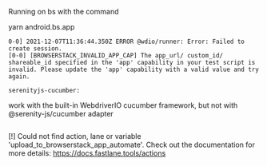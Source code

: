 Running on bs with the command

yarn android.bs.app

```
0-0] 2021-12-07T11:36:44.350Z ERROR @wdio/runner: Error: Failed to create session.
[0-0] [BROWSERSTACK_INVALID_APP_CAP] The app_url/ custom_id/ shareable_id specified in the 'app' capability in your test script is invalid. Please update the 'app' capability with a valid value and try again.

serenityjs-cucumber:

```

work with the built-in WebdriverIO cucumber framework, but not with @serenity-js/cucumber adapter

```

```
[!] Could not find action, lane or variable 'upload_to_browserstack_app_automate'. Check out the documentation for more details: https://docs.fastlane.tools/actions
```
